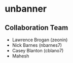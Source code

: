 # unbanner

## Collaboration Team

* Lawrence Brogan (zeonin)
* Nick Barnes (nbarnes7)
* Casey Blanton (cblano7)
* Mahesh
